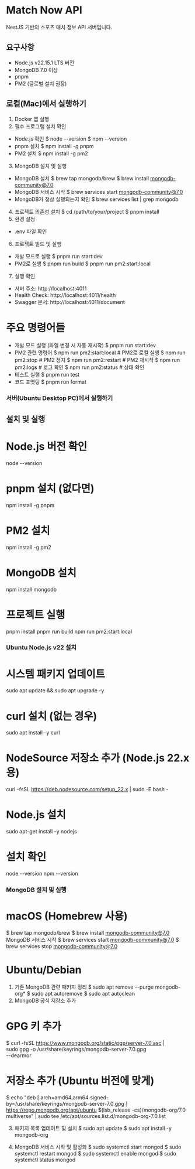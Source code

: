 # Match Now API
NestJS 기반의 스포츠 매치 정보 API 서버입니다.

## 요구사항
- Node.js v22.15.1 LTS 버전
- MongoDB 7.0 이상
- pnpm
- PM2 (글로벌 설치 권장)



## 로컬(Mac)에서 실행하기
1. Docker 앱 실행
2. 필수 프로그램 설치 확인
- Node.js 확인
   $ node --version
   $ npm --version
- pnpm 설치
   $ npm install -g pnpm
- PM2 설치
   $ npm install -g pm2
3. MongoDB 설치 및 실행
- MongoDB 설치
$ brew tap mongodb/brew
$ brew install mongodb-community@7.0
- MongoDB 서비스 시작
$ brew services start mongodb-community@7.0
-  MongoDB가 정상 실행되는지 확인
$ brew services list | grep mongodb
4. 프로젝트 의존성 설치
$ cd /path/to/your/project
$ pnpm install
5. 환경 설정
- .env 파일 확인
6. 프로젝트 빌드 및 실행
- 개발 모드로 실행
$ pnpm run start:dev
- PM2로 실행
$ pnpm run build
$ pnpm run pm2:start:local
7. 실행 확인
- 서버 주소: http://localhost:4011
- Health Check: http://localhost:4011/health
- Swagger 문서: http://localhost:4011/document
# 주요 명령어들
- 개발 모드 실행 (파일 변경 시 자동 재시작)
$ pnpm run start:dev
- PM2 관련 명령어
$ npm run pm2:start:local    # PM2로 로컬 실행
$ npm run pm2:stop          # PM2 정지
$ npm run pm2:restart       # PM2 재시작
$ npm run pm2:logs          # 로그 확인
$ npm run pm2:status        # 상태 확인
- 테스트 실행
$ pnpm run test
- 코드 포맷팅
$ pnpm run format





### 서버(Ubuntu Desktop PC)에서 실행하기










## 설치 및 실행
# Node.js 버전 확인
node --version

# pnpm 설치 (없다면)
npm install -g pnpm

# PM2 설치
npm install -g pm2

# MongoDB 설치
npm install mongodb

# 프로젝트 실행
pnpm install
pnpm run build
npm run pm2:start:local



### Ubuntu Node.js v22 설치
# 시스템 패키지 업데이트
sudo apt update && sudo apt upgrade -y

# curl 설치 (없는 경우)
sudo apt install -y curl

# NodeSource 저장소 추가 (Node.js 22.x용)
curl -fsSL https://deb.nodesource.com/setup_22.x | sudo -E bash -

# Node.js 설치
sudo apt-get install -y nodejs

# 설치 확인
node --version
npm --version




### MongoDB 설치 및 실행
# macOS (Homebrew 사용)
$ brew tap mongodb/brew
$ brew install mongodb-community@7.0
MongoDB 서비스 시작
$ brew services start mongodb-community@7.0
$ brew services stop mongodb-community@7.0

# Ubuntu/Debian
1. 기존 MongoDB 관련 패키지 정리
$ sudo apt remove --purge mongodb-org*
$ sudo apt autoremove
$ sudo apt autoclean
2. MongoDB 공식 저장소 추가
# GPG 키 추가
$ curl -fsSL https://www.mongodb.org/static/pgp/server-7.0.asc | \
   sudo gpg -o /usr/share/keyrings/mongodb-server-7.0.gpg \
   --dearmor

# 저장소 추가 (Ubuntu 버전에 맞게)
$ echo "deb [ arch=amd64,arm64 signed-by=/usr/share/keyrings/mongodb-server-7.0.gpg ] https://repo.mongodb.org/apt/ubuntu $(lsb_release -cs)/mongodb-org/7.0 multiverse" | sudo tee /etc/apt/sources.list.d/mongodb-org-7.0.list

3. 패키지 목록 업데이트 및 설치
$ sudo apt update
$ sudo apt install -y mongodb-org

5. MongoDB 서비스 시작 및 활성화
$ sudo systemctl start mongod
$ sudo systemctl restart mongod
$ sudo systemctl enable mongod
$ sudo systemctl status mongod